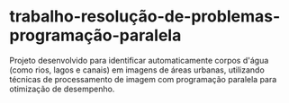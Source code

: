 # trabalho-resolução-de-problemas-programação-paralela
Projeto desenvolvido para identificar automaticamente corpos d'água (como rios, lagos e canais) em imagens de áreas urbanas, utilizando técnicas de processamento de imagem com programação paralela para otimização de desempenho.
